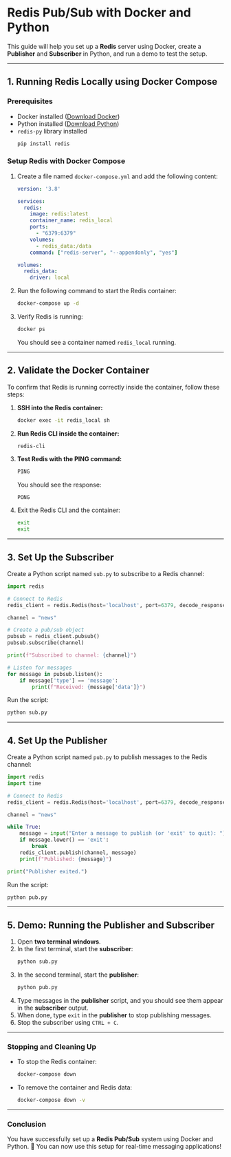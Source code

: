 # Redis Pub/Sub with Docker and Python

This guide will help you set up a **Redis** server using Docker, create a **Publisher** and **Subscriber** in Python, and run a demo to test the setup.

---

## **1. Running Redis Locally using Docker Compose**

### **Prerequisites**
- Docker installed ([Download Docker](https://www.docker.com/get-started))
- Python installed ([Download Python](https://www.python.org/downloads/))
- `redis-py` library installed
  ```bash
  pip install redis
  ```

### **Setup Redis with Docker Compose**
1. Create a file named `docker-compose.yml` and add the following content:

    ```yaml
    version: '3.8'
    
    services:
      redis:
        image: redis:latest
        container_name: redis_local
        ports:
          - "6379:6379"
        volumes:
          - redis_data:/data
        command: ["redis-server", "--appendonly", "yes"]
    
    volumes:
      redis_data:
        driver: local
    ```

2. Run the following command to start the Redis container:
    ```bash
    docker-compose up -d
    ```
3. Verify Redis is running:
    ```bash
    docker ps
    ```
    You should see a container named `redis_local` running.

---

## **2. Validate the Docker Container**
To confirm that Redis is running correctly inside the container, follow these steps:

1. **SSH into the Redis container:**
    ```bash
    docker exec -it redis_local sh
    ```
2. **Run Redis CLI inside the container:**
    ```bash
    redis-cli
    ```
3. **Test Redis with the PING command:**
    ```bash
    PING
    ```
    You should see the response:
    ```
    PONG
    ```
4. Exit the Redis CLI and the container:
    ```bash
    exit
    exit
    ```

---

## **3. Set Up the Subscriber**
Create a Python script named `sub.py` to subscribe to a Redis channel:

```python
import redis

# Connect to Redis
redis_client = redis.Redis(host='localhost', port=6379, decode_responses=True)

channel = "news"

# Create a pub/sub object
pubsub = redis_client.pubsub()
pubsub.subscribe(channel)

print(f"Subscribed to channel: {channel}")

# Listen for messages
for message in pubsub.listen():
    if message['type'] == 'message':
        print(f"Received: {message['data']}")
```

Run the script:
```bash
python sub.py
```

---

## **4. Set Up the Publisher**
Create a Python script named `pub.py` to publish messages to the Redis channel:

```python
import redis
import time

# Connect to Redis
redis_client = redis.Redis(host='localhost', port=6379, decode_responses=True)

channel = "news"

while True:
    message = input("Enter a message to publish (or 'exit' to quit): ")
    if message.lower() == 'exit':
        break
    redis_client.publish(channel, message)
    print(f"Published: {message}")

print("Publisher exited.")
```

Run the script:
```bash
python pub.py
```

---

## **5. Demo: Running the Publisher and Subscriber**
1. Open **two terminal windows**.
2. In the first terminal, start the **subscriber**:
    ```bash
    python sub.py
    ```
3. In the second terminal, start the **publisher**:
    ```bash
    python pub.py
    ```
4. Type messages in the **publisher** script, and you should see them appear in the **subscriber** output.
5. When done, type `exit` in the **publisher** to stop publishing messages.
6. Stop the subscriber using `CTRL + C`.

---

### **Stopping and Cleaning Up**
- To stop the Redis container:
  ```bash
  docker-compose down
  ```
- To remove the container and Redis data:
  ```bash
  docker-compose down -v
  ```

---

### **Conclusion**
You have successfully set up a **Redis Pub/Sub** system using Docker and Python. 🎉 You can now use this setup for real-time messaging applications!

